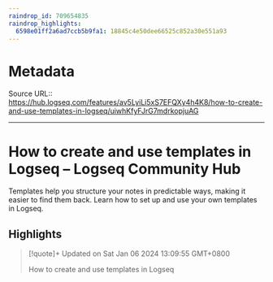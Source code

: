```yaml
---
raindrop_id: 709654835
raindrop_highlights:
  6598e01ff2a6ad7ccb5b9fa1: 18845c4e50dee66525c852a30e551a93
---
```


# Metadata
Source URL:: https://hub.logseq.com/features/av5LyiLi5xS7EFQXy4h4K8/how-to-create-and-use-templates-in-logseq/uiwhKfyFJrG7mdrkopjuAG


---
# How to create and use templates in Logseq – Logseq Community Hub

Templates help you structure your notes in predictable ways, making it easier to find them back. Learn how to set up and use your own templates in Logseq.

## Highlights

> [!quote]+ Updated on Sat Jan 06 2024 13:09:55 GMT+0800
>
> How to create and use templates in Logseq
